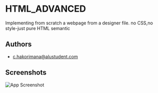 # HTML_ADVANCED

Implementing from scratch a webpage from a designer file.
no CSS,no style-just pure HTML semantic



## Authors

- [c.hakorimana@alustudent.com](https://www.github.com/Celestin25)


## Screenshots

![App Screenshot](https://user-images.githubusercontent.com/67793634/192224177-3a136d6d-9c94-426a-8bda-370f44123684.png)
